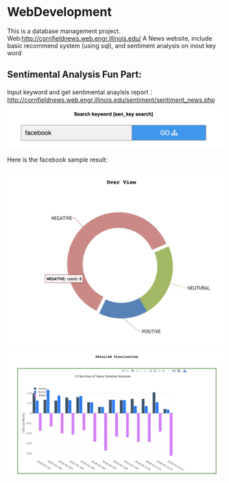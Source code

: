 # WebDevelopment

This is a database management project.  
Web:http://cornfieldnews.web.engr.illinois.edu/ A News website, include basic recommend system (using sql), and sentiment analysis on inout key word

## Sentimental Analysis Fun Part:

Input keyword and get sentimental anaylsis report：
http://cornfieldnews.web.engr.illinois.edu/sentiment/sentiment_news.php

![alt text](https://raw.githubusercontent.com/catphone110/WebDevelopment/master/img/img_1.jpeg)

Here is the facebook sample result:

![alt text](https://raw.githubusercontent.com/catphone110/WebDevelopment/master/img/img_2.jpeg)
![alt text](https://raw.githubusercontent.com/catphone110/WebDevelopment/master/img/img_3.jpeg)
